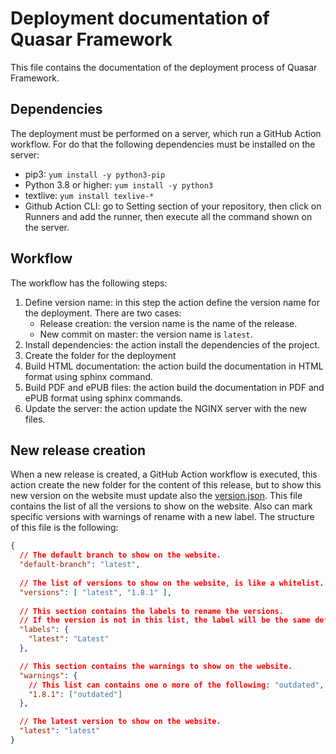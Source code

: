 # Deployment documentation of Quasar Framework

This file contains the documentation of the deployment process of Quasar Framework.

## Dependencies

The deployment must be performed on a server, which run a GitHub Action workflow. For do that the following dependencies must be installed on the server:

- pip3: `yum install -y python3-pip`
- Python 3.8 or higher: `yum install -y python3`
- textlive: `yum install texlive-*`
- Github Action CLI: go to Setting section of your repository, then click on Runners and add the runner, then execute all the command shown on the server.

## Workflow

The workflow has the following steps:

1. Define version name: in this step the action define the version name for the deployment. There are two cases:
   - Release creation: the version name is the name of the release.
   - New commit on master: the version name is `latest`.
2. Install dependencies: the action install the dependencies of the project.
3. Create the folder for the deployment
4. Build HTML documentation: the action build the documentation in HTML format using sphinx command.
5. Build PDF and ePUB files: the action build the documentation in PDF and ePUB format using sphinx commands.
6. Update the server: the action update the NGINX server with the new files.

## New release creation

When a new release is created, a GitHub Action workflow is executed, this action create the new folder for the content of this release, but to show this new version on the website must update also the [version.json](./source/_static/versions.json). This file contains the list of all the versions to show on the website. Also can mark specific versions with warnings of rename with a new label. The structure of this file is the following:

```json
{
  // The default branch to show on the website.
  "default-branch": "latest",
  
  // The list of versions to show on the website, is like a whitelist.
  "versions": [ "latest", "1.8.1" ],
  
  // This section contains the labels to rename the versions.
  // If the version is not in this list, the label will be the same defined on "versions" list below
  "labels": {
    "latest": "Latest"
  },

  // This section contains the warnings to show on the website.
  "warnings": {
    // This list can contains one o more of the following: "outdated", "unreleased" and "prereleased".
    "1.8.1": ["outdated"]
  },

  // The latest version to show on the website.
  "latest": "latest"
}
```
